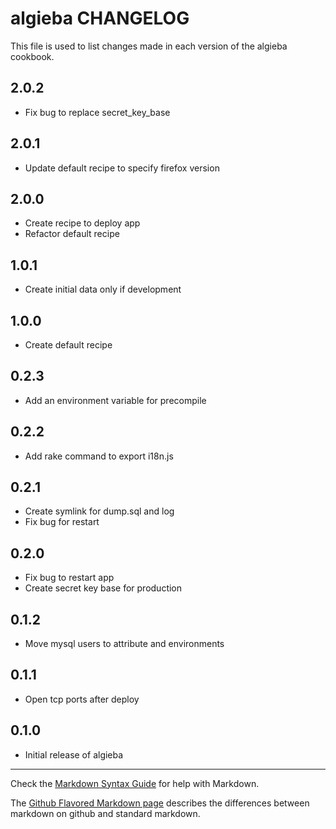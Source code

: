 # algieba CHANGELOG

This file is used to list changes made in each version of the algieba cookbook.

## 2.0.2
- Fix bug to replace secret_key_base

## 2.0.1
- Update default recipe to specify firefox version

## 2.0.0
- Create recipe to deploy app
- Refactor default recipe

## 1.0.1
- Create initial data only if development

## 1.0.0
- Create default recipe

## 0.2.3
- Add an environment variable for precompile

## 0.2.2
- Add rake command to export i18n.js

## 0.2.1
- Create symlink for dump.sql and log
- Fix bug for restart

## 0.2.0
- Fix bug to restart app
- Create secret key base for production

## 0.1.2
- Move mysql users to attribute and environments

## 0.1.1
- Open tcp ports after deploy

## 0.1.0
- Initial release of algieba

- - -
Check the [Markdown Syntax Guide](http://daringfireball.net/projects/markdown/syntax) for help with Markdown.

The [Github Flavored Markdown page](http://github.github.com/github-flavored-markdown/) describes the differences between markdown on github and standard markdown.
